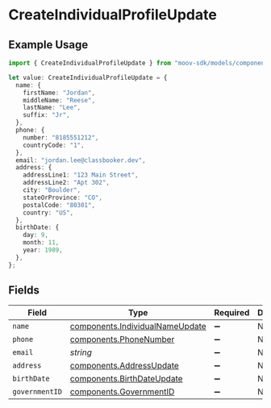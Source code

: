 # CreateIndividualProfileUpdate

## Example Usage

```typescript
import { CreateIndividualProfileUpdate } from "moov-sdk/models/components";

let value: CreateIndividualProfileUpdate = {
  name: {
    firstName: "Jordan",
    middleName: "Reese",
    lastName: "Lee",
    suffix: "Jr",
  },
  phone: {
    number: "8185551212",
    countryCode: "1",
  },
  email: "jordan.lee@classbooker.dev",
  address: {
    addressLine1: "123 Main Street",
    addressLine2: "Apt 302",
    city: "Boulder",
    stateOrProvince: "CO",
    postalCode: "80301",
    country: "US",
  },
  birthDate: {
    day: 9,
    month: 11,
    year: 1989,
  },
};
```

## Fields

| Field                                                                              | Type                                                                               | Required                                                                           | Description                                                                        | Example                                                                            |
| ---------------------------------------------------------------------------------- | ---------------------------------------------------------------------------------- | ---------------------------------------------------------------------------------- | ---------------------------------------------------------------------------------- | ---------------------------------------------------------------------------------- |
| `name`                                                                             | [components.IndividualNameUpdate](../../models/components/individualnameupdate.md) | :heavy_minus_sign:                                                                 | N/A                                                                                |                                                                                    |
| `phone`                                                                            | [components.PhoneNumber](../../models/components/phonenumber.md)                   | :heavy_minus_sign:                                                                 | N/A                                                                                |                                                                                    |
| `email`                                                                            | *string*                                                                           | :heavy_minus_sign:                                                                 | N/A                                                                                | jordan.lee@classbooker.dev                                                         |
| `address`                                                                          | [components.AddressUpdate](../../models/components/addressupdate.md)               | :heavy_minus_sign:                                                                 | N/A                                                                                |                                                                                    |
| `birthDate`                                                                        | [components.BirthDateUpdate](../../models/components/birthdateupdate.md)           | :heavy_minus_sign:                                                                 | N/A                                                                                |                                                                                    |
| `governmentID`                                                                     | [components.GovernmentID](../../models/components/governmentid.md)                 | :heavy_minus_sign:                                                                 | N/A                                                                                |                                                                                    |